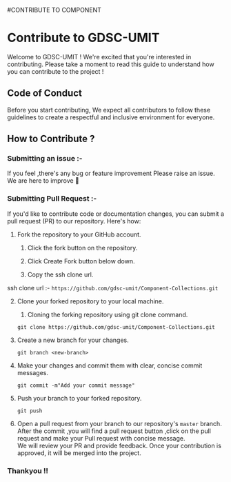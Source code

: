 #CONTRIBUTE TO COMPONENT
# Contribute to GDSC-UMIT

Welcome to GDSC-UMIT ! We're excited that you're interested in contributing. Please take a moment to read this guide to understand how you can contribute to the project !

## Code of Conduct 

Before you start contributing, We expect all contributors to follow these guidelines to create a respectful and inclusive environment for everyone.

## How to Contribute ?

### Submitting an issue :-

If you feel ,there's any bug or feature improvement Please raise an issue.
We are here to improve 🙌

### Submitting Pull Request :-
If you'd like to contribute code or documentation changes, you can submit a pull request (PR) to our repository. Here's how:

1. Fork the repository to your GitHub account.
   1. Click the fork button on the repository.
  
   2. Click Create Fork button below down.
   3. Copy the ssh clone url.
      
  ssh clone url :- ``` https://github.com/gdsc-umit/Component-Collections.git  ```
   
2. Clone your forked repository to your local machine.
   1. Cloning the forking repository using git clone command.

   ``` git clone https://github.com/gdsc-umit/Component-Collections.git ```
      
3. Create a new branch for your changes.
   
   ``` git branch <new-branch> ```
   
4. Make your changes and commit them with clear, concise commit messages.
   
   ``` git commit -m"Add your commit message" ```
   
5. Push your branch to your forked repository.
   
   ``` git push ```
   
6. Open a pull request from your branch to our repository's `master` branch.<br>
   After the commit ,you will find a pull request button ,click on the pull request and make your Pull request with concise message.<br>
We will review your PR and provide feedback. Once your contribution is approved, it will be merged into the project.

### Thankyou !!
